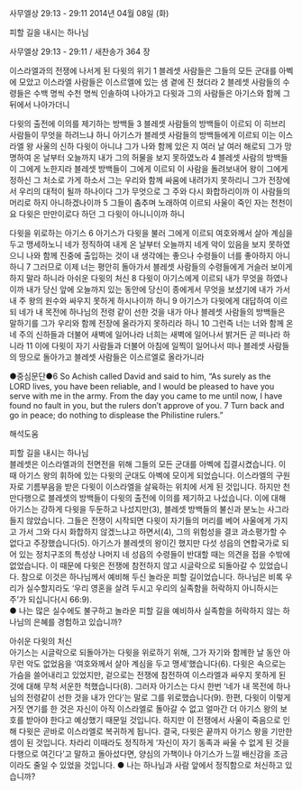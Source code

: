 사무엘상 29:13 - 29:11 
2014년 04월 08일 (화)

피할 길을 내시는 하나님



사무엘상 29:13 - 29:11 / 새찬송가 364 장


이스라엘과의 전쟁에 나서게 된 다윗의 위기
1 블레셋 사람들은 그들의 모든 군대를 아벡에 모았고 이스라엘 사람들은 이스르엘에 있는 샘 곁에 진 쳤더라 2 블레셋 사람들의 수령들은 수백 명씩 수천 명씩 인솔하여 나아가고 다윗과 그의 사람들은 아기스와 함께 그 뒤에서 나아가더니  

다윗의 출전에 이의를 제기하는 방백들
3 블레셋 사람들의 방백들이 이르되 이 히브리 사람들이 무엇을 하려느냐 하니 아기스가 블레셋 사람들의 방백들에게 이르되 이는 이스라엘 왕 사울의 신하 다윗이 아니냐 그가 나와 함께 있은 지 여러 날 여러 해로되 그가 망명하여 온 날부터 오늘까지 내가 그의 허물을 보지 못하였노라 4 블레셋 사람의 방백들이 그에게 노한지라 블레셋 방백들이 그에게 이르되 이 사람을 돌려보내어 왕이 그에게 정하신 그 처소로 가게 하소서 그는 우리와 함께 싸움에 내려가지 못하리니 그가 전장에서 우리의 대적이 될까 하나이다 그가 무엇으로 그 주와 다시 화합하리이까 이 사람들의 머리로 하지 아니하겠나이까 5 그들이 춤추며 노래하여 이르되 사울이 죽인 자는 천천이요 다윗은 만만이로다 하던 그 다윗이 아니니이까 하니 

다윗을 위로하는 아기스
6 아기스가 다윗을 불러 그에게 이르되 여호와께서 살아 계심을 두고 맹세하노니 네가 정직하여 내게 온 날부터 오늘까지 네게 악이 있음을 보지 못하였으니 나와 함께 진중에 출입하는 것이 내 생각에는 좋으나 수령들이 너를 좋아하지 아니하니 7 그러므로 이제 너는 평안히 돌아가서 블레셋 사람들의 수령들에게 거슬러 보이게 하지 말라 하니라
아쉬운 다윗의 처신 
8 다윗이 아기스에게 이르되 내가 무엇을 하였나이까 내가 당신 앞에 오늘까지 있는 동안에 당신이 종에게서 무엇을 보셨기에 내가 가서 내 주 왕의 원수와 싸우지 못하게 하시나이까 하니 9 아기스가 다윗에게 대답하여 이르되 네가 내 목전에 하나님의 전령 같이 선한 것을 내가 아나 블레셋 사람들의 방백들은 말하기를 그가 우리와 함께 전장에 올라가지 못하리라 하니 10 그런즉 너는 너와 함께 온 네 주의 신하들과 더불어 새벽에 일어나라 너희는 새벽에 일어나서 밝거든 곧 떠나라 하니라 11 이에 다윗이 자기 사람들과 더불어 아침에 일찍이 일어나서 떠나 블레셋 사람들의 땅으로 돌아가고 블레셋 사람들은 이스르엘로 올라가니라


●중심문단●6 So Achish called David and said to him, “As surely as the LORD lives, you have been reliable, and I would be pleased to have you serve with me in the army. From the day you came to me until now, I have found no fault in you, but the rulers don’t approve of you. 7 Turn back and go in peace; do nothing to displease the Philistine rulers.”

해석도움





피할 길을 내시는 하나님  
블레셋은 이스라엘과의 전면전을 위해 그들의 모든 군대를 아벡에 집결시켰습니다. 이 때 아기스 왕의 휘하에 있는 다윗의 군대도 아벡에 모이게 되었습니다. 이스라엘의 구원자로 기름부음을 받은 다윗이 이스라엘을 살육하는 위치에 서게 된 것입니다. 하지만 천만다행으로 블레셋의 방백들이 다윗의 출전에 이의를 제기하고 나섰습니다. 이에 대해 아기스는 강하게 다윗을 두둔하고 나섰지만(3), 블레셋 방백들의 불신과 분노는 사그라들지 않았습니다. 그들은 전쟁이 시작되면 다윗이 자기들의 머리를 베어 사울에게 가지고 가서 그와 다시 화합하지 않겠느냐고 하면서(4), 그의 위험성을 결코 과소평가할 수 없다고 주장했습니다(5). 아기스가 블레셋의 왕이긴 했지만 다섯 성읍의 연합국가로 되어 있는 정치구조의 특성상 나머지 네 성읍의 수령들이 반대할 때는 의견을 접을 수밖에 없었습니다. 이 때문에 다윗은 전쟁에 참전하지 않고 시글락으로 되돌아갈 수 있었습니다. 참으로 이것은 하나님께서 예비해 두신 놀라운 피할 길이었습니다. 하나님은 비록 우리가 실수할지라도 ‘우리 영혼을 살려 두시고 우리의 실족함을 허락하지 아니하시는 주’가 되십니다(시 66:9).       
● 나는 많은 실수에도 불구하고 놀라운 피할 길을 예비하사 실족함을 허락하지 않는 하나님의 은혜를 경험하고 있습니까? 

아쉬운 다윗의 처신  
아기스는 시글락으로 되돌아가는 다윗을 위로하기 위해, 그가 자기와 함께한 날 동안 아무런 악도 없었음을 ‘여호와께서 살아 계심을 두고 맹세’했습니다(6). 다윗은 속으로는 가슴을 쓸어내리고 있었지만, 겉으로는 전쟁에 참전하여 이스라엘과 싸우지 못하게 된 것에 대해 무척 서운한 척했습니다(8). 그러자 아기스는 다시 한번 ‘네가 내 목전에 하나님의 전령같이 선한 것을 내가 안다’는 말로 그를 위로했습니다(9). 한편, 다윗이 이렇게 거짓 연기를 한 것은 자신이 아직 이스라엘로 돌아갈 수 없고 얼마간 더 아기스 왕의 보호를 받아야 한다고 예상했기 때문일 것입니다. 하지만 이 전쟁에서 사울이 죽음으로 인해 다윗은 곧바로 이스라엘로 복귀하게 됩니다. 결국, 다윗은 끝까지 아기스 왕을 기만한 셈이 된 것입니다. 차라리 이때라도 정직하게 ‘자신이 자기 동족과 싸울 수 없게 된 것을 다행으로 여긴다’고 말하고 돌아섰다면, 양심의 가책이나 아기스가 느낄 배신감을 조금이라도 줄일 수 있었을 것입니다. 
● 나는 하나님과 사람 앞에서 정직함으로 처신하고 있습니까?